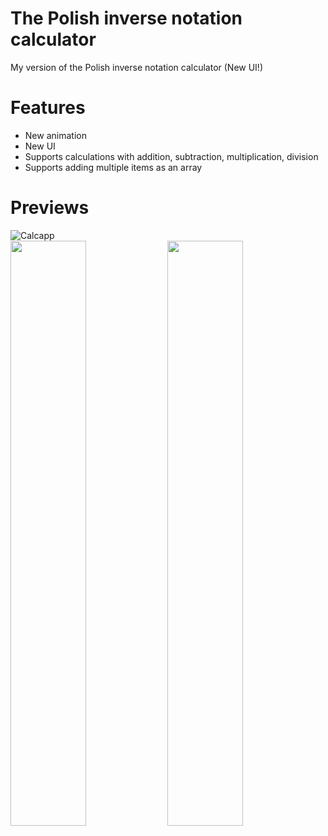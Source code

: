 <h1>
The Polish inverse notation calculator
</h1>

My version of the Polish inverse notation calculator (New UI!)

<h1>Features</h1>
<ul>
<li>New animation</li>
<li>New UI</li>
<li>Supports calculations with addition, subtraction, multiplication, division</li>
<li>Supports adding multiple items as an array</li>
</ul>
<h1>Previews</h1>

<div>
 <img src="https://github.com/Rodielm/prj-cursobasico-1/blob/master/demo.gif" title="Calcapp" />
</div>

<div style="width=100%">
<img src="https://github.com/Rodielm/prj-cursobasico-1/blob/master/help.png" width="49%"/>
<img src="https://github.com/Rodielm/prj-cursobasico-1/blob/master/main.png" width="49%"/>
</div>



